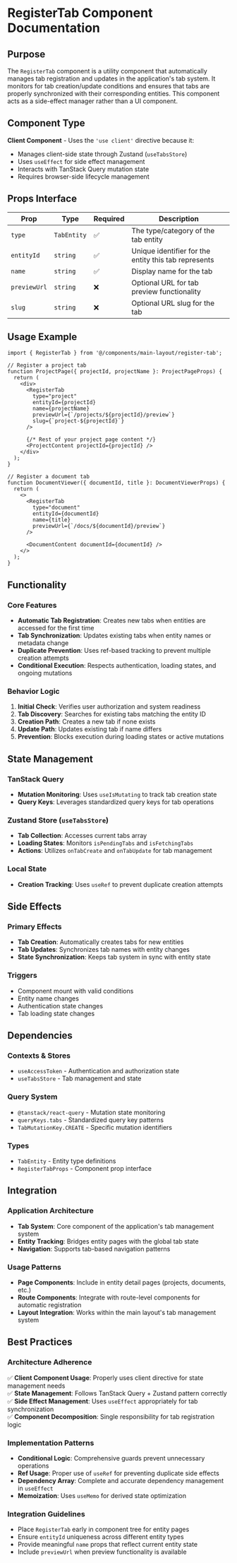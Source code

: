 # RegisterTab Component Documentation

## Purpose
The `RegisterTab` component is a utility component that automatically manages tab registration and updates in the application's tab system. It monitors for tab creation/update conditions and ensures that tabs are properly synchronized with their corresponding entities. This component acts as a side-effect manager rather than a UI component.

## Component Type
**Client Component** - Uses the `'use client'` directive because it:
- Manages client-side state through Zustand (`useTabsStore`)
- Uses `useEffect` for side effect management
- Interacts with TanStack Query mutation state
- Requires browser-side lifecycle management

## Props Interface

| Prop | Type | Required | Description |
|------|------|----------|-------------|
| `type` | `TabEntity` | ✅ | The type/category of the tab entity |
| `entityId` | `string` | ✅ | Unique identifier for the entity this tab represents |
| `name` | `string` | ✅ | Display name for the tab |
| `previewUrl` | `string` | ❌ | Optional URL for tab preview functionality |
| `slug` | `string` | ❌ | Optional URL slug for the tab |

## Usage Example

```tsx
import { RegisterTab } from '@/components/main-layout/register-tab';

// Register a project tab
function ProjectPage({ projectId, projectName }: ProjectPageProps) {
  return (
    <div>
      <RegisterTab
        type="project"
        entityId={projectId}
        name={projectName}
        previewUrl={`/projects/${projectId}/preview`}
        slug={`project-${projectId}`}
      />
      
      {/* Rest of your project page content */}
      <ProjectContent projectId={projectId} />
    </div>
  );
}

// Register a document tab
function DocumentViewer({ documentId, title }: DocumentViewerProps) {
  return (
    <>
      <RegisterTab
        type="document"
        entityId={documentId}
        name={title}
        previewUrl={`/docs/${documentId}/preview`}
      />
      
      <DocumentContent documentId={documentId} />
    </>
  );
}
```

## Functionality

### Core Features
- **Automatic Tab Registration**: Creates new tabs when entities are accessed for the first time
- **Tab Synchronization**: Updates existing tabs when entity names or metadata change
- **Duplicate Prevention**: Uses ref-based tracking to prevent multiple creation attempts
- **Conditional Execution**: Respects authentication, loading states, and ongoing mutations

### Behavior Logic
1. **Initial Check**: Verifies user authorization and system readiness
2. **Tab Discovery**: Searches for existing tabs matching the entity ID
3. **Creation Path**: Creates a new tab if none exists
4. **Update Path**: Updates existing tab if name differs
5. **Prevention**: Blocks execution during loading states or active mutations

## State Management

### TanStack Query
- **Mutation Monitoring**: Uses `useIsMutating` to track tab creation state
- **Query Keys**: Leverages standardized query keys for tab operations

### Zustand Store (`useTabsStore`)
- **Tab Collection**: Accesses current tabs array
- **Loading States**: Monitors `isPendingTabs` and `isFetchingTabs`
- **Actions**: Utilizes `onTabCreate` and `onTabUpdate` for tab management

### Local State
- **Creation Tracking**: Uses `useRef` to prevent duplicate creation attempts

## Side Effects

### Primary Effects
- **Tab Creation**: Automatically creates tabs for new entities
- **Tab Updates**: Synchronizes tab names with entity changes
- **State Synchronization**: Keeps tab system in sync with entity state

### Triggers
- Component mount with valid conditions
- Entity name changes
- Authentication state changes
- Tab loading state changes

## Dependencies

### Contexts & Stores
- `useAccessToken` - Authentication and authorization state
- `useTabsStore` - Tab management and state

### Query System
- `@tanstack/react-query` - Mutation state monitoring
- `queryKeys.tabs` - Standardized query key patterns
- `TabMutationKey.CREATE` - Specific mutation identifiers

### Types
- `TabEntity` - Entity type definitions
- `RegisterTabProps` - Component prop interface

## Integration

### Application Architecture
- **Tab System**: Core component of the application's tab management system
- **Entity Tracking**: Bridges entity pages with the global tab state
- **Navigation**: Supports tab-based navigation patterns

### Usage Patterns
- **Page Components**: Include in entity detail pages (projects, documents, etc.)
- **Route Components**: Integrate with route-level components for automatic registration
- **Layout Integration**: Works within the main layout's tab management system

## Best Practices

### Architecture Adherence
✅ **Client Component Usage**: Properly uses client directive for state management needs  
✅ **State Management**: Follows TanStack Query + Zustand pattern correctly  
✅ **Side Effect Management**: Uses `useEffect` appropriately for tab synchronization  
✅ **Component Decomposition**: Single responsibility for tab registration logic  

### Implementation Patterns
- **Conditional Logic**: Comprehensive guards prevent unnecessary operations
- **Ref Usage**: Proper use of `useRef` for preventing duplicate side effects
- **Dependency Array**: Complete and accurate dependency management in `useEffect`
- **Memoization**: Uses `useMemo` for derived state optimization

### Integration Guidelines
- Place `RegisterTab` early in component tree for entity pages
- Ensure `entityId` uniqueness across different entity types
- Provide meaningful `name` props that reflect current entity state
- Include `previewUrl` when preview functionality is available
